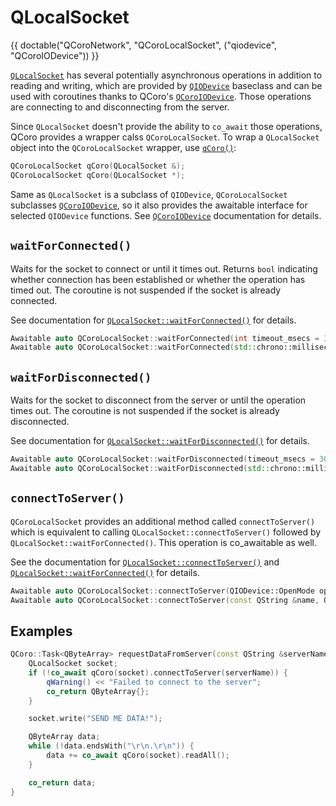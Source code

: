 # QLocalSocket

{{ doctable("QCoroNetwork", "QCoroLocalSocket", ("qiodevice", "QCoroIODevice")) }}

[`QLocalSocket`][qtdoc-qlocalsocket] has several potentially asynchronous operations
in addition to reading and writing, which are provided by [`QIODevice`][qtdoc-qiodevice]
baseclass and can be used with coroutines thanks to QCoro's [`QCoroIODevice`][qcoro-qcoroiodevice].
Those operations are connecting to and disconnecting from the server.

Since `QLocalSocket` doesn't provide the ability to `co_await` those operations, QCoro provides
 a wrapper calss `QCoroLocalSocket`. To wrap a `QLocalSocket` object into the `QCoroLocalSocket`
 wrapper, use [`qCoro()`][qcoro-coro]:

```cpp
QCoroLocalSocket qCoro(QLocalSocket &);
QCoroLocalSocket qCoro(QLocalSocket *);
```

Same as `QLocalSocket` is a subclass of `QIODevice`, `QCoroLocalSocket` subclasses
[`QCoroIODevice`][qcoro-qcoroiodevice], so it also provides the awaitable interface for selected
`QIODevice` functions. See [`QCoroIODevice`][qcoro-qcoroiodevice] documentation for details.

## `waitForConnected()`

Waits for the socket to connect or until it times out. Returns `bool` indicating whether
connection has been established or whether the operation has timed out. The coroutine
is not suspended if the socket is already connected.

See documentation for [`QLocalSocket::waitForConnected()`][qtdoc-qlocalsocket-waitForConnected]
for details.

```cpp
Awaitable auto QCoroLocalSocket::waitForConnected(int timeout_msecs = 30'000);
Awaitable auto QCoroLocalSocket::waitForConnected(std::chrono::milliseconds timeout);
```

## `waitForDisconnected()`

Waits for the socket to disconnect from the server or until the operation times out.
The coroutine is not suspended if the socket is already disconnected.

See documentation for [`QLocalSocket::waitForDisconnected()`][qtdoc-qlocalsocket-waitForDisconnected]
for details.

```cpp
Awaitable auto QCoroLocalSocket::waitForDisconnected(timeout_msecs = 30'000);
Awaitable auto QCoroLocalSocket::waitForDisconnected(std::chrono::milliseconds timeout);
```

## `connectToServer()`

`QCoroLocalSocket` provides an additional method called `connectToServer()` which is equivalent
to calling `QLocalSocket::connectToServer()` followed by `QLocalSocket::waitForConnected()`. This
operation is co_awaitable as well.

See the documentation for [`QLocalSocket::connectToServer()`][qtdoc-qlocalsocket-connectToServer] and
[`QLocalSocket::waitForConnected()`][qtdoc-qlocalsocket-waitForConnected] for details.

```cpp
Awaitable auto QCoroLocalSocket::connectToServer(QIODevice::OpenMode openMode = QIODevice::ReadOnly);
Awaitable auto QCoroLocalSocket::connectToServer(const QString &name, QIODevice::OpenMode openMode = QIODevice::ReadOnly);
```

## Examples

```cpp
QCoro::Task<QByteArray> requestDataFromServer(const QString &serverName) {
    QLocalSocket socket;
    if (!co_await qCoro(socket).connectToServer(serverName)) {
        qWarning() << "Failed to connect to the server";
        co_return QByteArray{};
    }

    socket.write("SEND ME DATA!");

    QByteArray data;
    while (!data.endsWith("\r\n.\r\n")) {
        data += co_await qCoro(socket).readAll();
    }

    co_return data;
}
```


[qtdoc-qiodevice]: https://doc.qt.io/qt-5/qiodevice.html
[qtdoc-qlocalsocket]: https://doc.qt.io/qt-5/qlocalsocket.html
[qtdoc-qlocalsocket-connectToServer]: https://doc.qt.io/qt-5/qlocalsocket.html#connectToServer
[qtdoc-qlocalsocket-waitForConnected]: https://doc.qt.io/qt-5/qlocalsocket.html#waitForConnected
[qtdoc-qlocalsocket-waitForDisconnected]: https://doc.qt.io/qt-5/qlocalsocket.html#waitForDisconnected
[qcoro-coro]: coro.md
[qcoro-qcoroiodevice]: qiodevice.md
